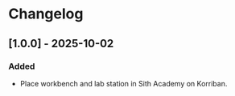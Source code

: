 # Changelog

## [1.0.0] - 2025-10-02

### Added

- Place workbench and lab station in Sith Academy on Korriban.